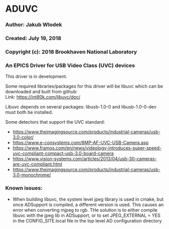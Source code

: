 # ADUVC

### Author: Jakub Wlodek
### Created: July 19, 2018
### Copyright (c): 2018 Brookhaven National Laboratory

### An EPICS Driver for USB Video Class (UVC) devices

This driver is in development.

Some required libraries/packages for this driver will be libuvc which can be downloaded and built from github:  
Link: https://int80k.com/libuvc/doc/

Libuvc depends on several packages: libusb-1.0-0 and libusb-1.0-0-dev must both be installed.  

Some detectors that support the UVC standard:  

* https://www.theimagingsource.com/products/industrial-cameras/usb-3.0-color/
* https://www.e-consystems.com/8MP-AF-UVC-USB-Camera.asp
* https://www.framos.com/en/news/videology-introduces-super-speed-uvc-compliant-compact-usb-3.0-board-camera
* https://www.vision-systems.com/articles/2013/04/usb-30-cameras-are-uvc-compliant.html
* https://www.theimagingsource.com/products/industrial-cameras/usb-3.0-monochrome/


### Known issues:

* When building libuvc, the system level jpeg library is used in cmake, but once ADSupport is compiled, a different version is used. This causes an error when converting mjpeg to rgb. THe solution is to either compile libuvc with the jpeg lib in ADSupport, or to set JPEG_EXTERNAL = YES in the CONFIG_SITE.local file in the top level AD configuration directory